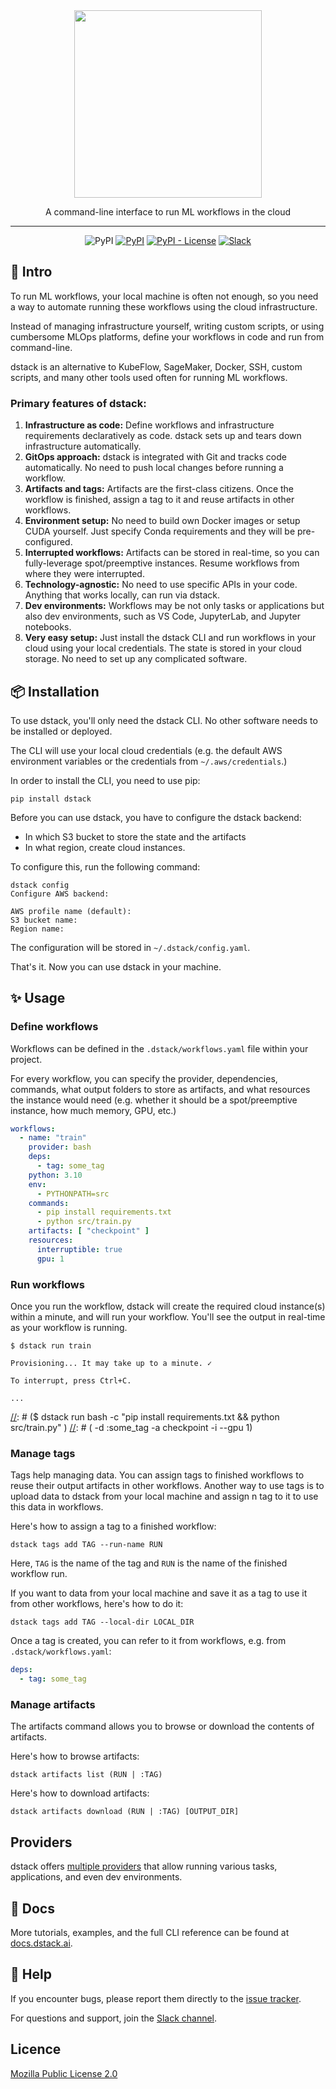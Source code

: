 <div align="center">
<img src="https://raw.githubusercontent.com/dstackai/dstack/master/docs/assets/logo.svg" width="300px"/>    

A command-line interface to run ML workflows in the cloud
______________________________________________________________________

![PyPI](https://img.shields.io/github/workflow/status/dstackai/dstack/Build?logo=github&style=for-the-badge)
[![PyPI](https://img.shields.io/pypi/v/dstack?style=for-the-badge)](https://pypi.org/project/dstack/)
[![PyPI - License](https://img.shields.io/pypi/l/dstack?style=for-the-badge)](https://github.com/dstackai/dstack/blob/master/LICENSE.md)
[![Slack](https://img.shields.io/badge/slack-join-e01563?style=for-the-badge)](https://join.slack.com/t/dstackai/shared_invite/zt-xdnsytie-D4qU9BvJP8vkbkHXdi6clQ)

[//]: # ([![twitter]&#40;https://img.shields.io/twitter/follow/dstackai.svg?style=social&label=Follow&#41;]&#40;https://twitter.com/dstackai&#41;)

</div>

## 👋 Intro

To run ML workflows, your local machine is often not enough, so you need a way 
to automate running these workflows using the cloud infrastructure.

Instead of managing infrastructure yourself, writing custom scripts, or using cumbersome MLOps platforms, 
define your workflows in code and run from command-line.

dstack is an alternative to KubeFlow, SageMaker, Docker, SSH, custom scripts, and many other tools used often for
running ML workflows.

### Primary features of dstack:

1. **Infrastructure as code:** Define workflows and infrastructure requirements declaratively as code.
   dstack sets up and tears down infrastructure automatically.
2. **GitOps approach:** dstack is integrated with Git and tracks code automatically.
   No need to push local changes before running a workflow.
3. **Artifacts and tags:** Artifacts are the first-class citizens.
   Once the workflow is finished, assign a tag to it and reuse artifacts in other workflows.
4. **Environment setup:** No need to build own Docker images or setup CUDA yourself. Just specify Conda 
   requirements and they will be pre-configured.
5. **Interrupted workflows:** Artifacts can be stored in real-time, so you can fully-leverage spot/preemptive instances.
   Resume workflows from where they were interrupted.
6. **Technology-agnostic:** No need to use specific APIs in your code. Anything that works locally, can run via dstack.
7. **Dev environments:** Workflows may be not only tasks or applications but also dev environments, such as VS Code, JupyterLab, and Jupyter notebooks.
8. **Very easy setup:** Just install the dstack CLI and run workflows
   in your cloud using your local credentials. The state is stored in your cloud storage. 
   No need to set up any complicated software.

## 📦 Installation

To use dstack, you'll only need the dstack CLI. No other software needs to be installed or deployed.

The CLI will use your local cloud credentials (e.g. the default AWS environment variables 
or the credentials from `~/.aws/credentials`.)

In order to install the CLI, you need to use pip:

```shell
pip install dstack
```

Before you can use dstack, you have to configure the dstack backend:

 * In which S3 bucket to store the state and the artifacts
 * In what region, create cloud instances.

To configure this, run the following command:

```shell
dstack config
Configure AWS backend:

AWS profile name (default):
S3 bucket name:
Region name:
```

The configuration will be stored in `~/.dstack/config.yaml`.

That's it. Now you can use dstack in your machine.

## ✨ Usage

### Define workflows

Workflows can be defined in the `.dstack/workflows.yaml` file within your 
project.

For every workflow, you can specify the provider, dependencies, commands, what output 
folders to store as artifacts, and what resources the instance would need (e.g. whether it should be a 
spot/preemptive instance, how much memory, GPU, etc.)

```yaml
workflows:
  - name: "train"
    provider: bash
    deps:
      - tag: some_tag
    python: 3.10
    env:
      - PYTHONPATH=src
    commands:
      - pip install requirements.txt
      - python src/train.py
    artifacts: [ "checkpoint" ]
    resources:
      interruptible: true
      gpu: 1
```

### Run workflows

Once you run the workflow, dstack will create the required cloud instance(s) within a minute,
and will run your workflow. You'll see the output in real-time as your 
workflow is running.

```shell
$ dstack run train

Provisioning... It may take up to a minute. ✓

To interrupt, press Ctrl+C.

...
```

[//]: # (If you want, you can run a workflow without defining it in `.dstack/workfows.yaml`:)

[//]: # (```shell)
[//]: # ($ dstack run bash -c "pip install requirements.txt && python src/train.py" \)
[//]: # (  -d :some_tag -a checkpoint -i --gpu 1)

[//]: # (Provisioning... It may take up to a minute. ✓)

[//]: # (To interrupt, press Ctrl+C.)

[//]: # (...)
[//]: # (```)

### Manage tags

Tags help managing data. You can assign tags to finished workflows to reuse their output artifacts 
in other workflows. Another way to use tags is to upload data to dstack from your local machine
and assign n tag to it to use this data in workflows.

Here's how to assign a tag to a finished workflow:

```shell
dstack tags add TAG --run-name RUN
```

Here, `TAG` is the name of the tag and `RUN` is the name of the finished workflow run.

If you want to data from your local machine and save it as a tag to use it from other workflows,
here's how to do it:

```shell
dstack tags add TAG --local-dir LOCAL_DIR
```

Once a tag is created, you can refer to it from workflows, e.g. from `.dstack/workflows.yaml`:

```yaml
deps:
  - tag: some_tag
```

### Manage artifacts

The artifacts command allows you to browse or download the contents of artifacts.

Here's how to browse artifacts:

```shell
dstack artifacts list (RUN | :TAG)
```

Here's how to download artifacts:

```shell
dstack artifacts download (RUN | :TAG) [OUTPUT_DIR]
```

## Providers

dstack offers [multiple providers](https://docs.dstack.ai/providers) that allow running various tasks, applications, 
and even dev environments.

## 📘 Docs

More tutorials, examples, and the full CLI reference can be found at [docs.dstack.ai](https://docs.dstack.ai).

## 🛟 Help

If you encounter bugs, please report them directly 
to the [issue tracker](https://github.com/dstackai/dstack/issues).

For questions and support, join the [Slack channel](https://join.slack.com/t/dstackai/shared_invite/zt-xdnsytie-D4qU9BvJP8vkbkHXdi6clQ).

##  Licence

[Mozilla Public License 2.0](LICENSE.md)